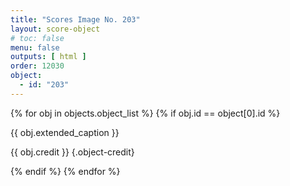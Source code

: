 ```yaml
---
title: "Scores Image No. 203"
layout: score-object
# toc: false
menu: false
outputs: [ html ]
order: 12030
object:
  - id: "203"
---
```


{% for obj in objects.object_list %}
{% if obj.id == object[0].id %}

{{ obj.extended_caption }}

{{ obj.credit }} {.object-credit}

{% endif %}
{% endfor %}
